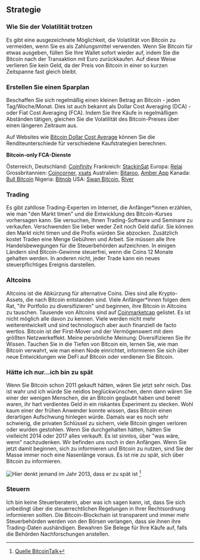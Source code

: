 ## Strategie

### Wie Sie der Volatilität trotzen
Es gibt eine ausgezeichnete Möglichkeit, die Volatilität von Bitcoin zu vermeiden, wenn Sie es als Zahlungsmittel verwenden. Wenn Sie Bitcoin für etwas ausgeben, füllen Sie Ihre Wallet sofort wieder auf, indem Sie die Bitcoin nach der Transaktion mit Euro zurückkaufen. Auf diese Weise verlieren Sie kein Geld, da der Preis von Bitcoin in einer so kurzen Zeitspanne fast gleich bleibt.

### Erstellen Sie einen Sparplan
Beschaffen Sie sich regelmäßig einen kleinen Betrag an Bitcoin - jeden Tag/Woche/Monat. Dies ist auch bekannt als Dollar Cost Averaging (DCA) - oder Fiat Cost Averaging (FCA). Indem Sie Ihre Käufe in regelmäßigen Abständen tätigen, gleichen Sie die Volatilität des Bitcoin-Preises über einen längeren Zeitraum aus.

Auf Websites wie [Bitcoin Dollar Cost Average](https://www.bitcoindollarcostaverage.com/) können Sie die Renditeunterschiede für verschiedene Kaufstrategien berechnen.

**Bitcoin-only FCA-Dienste**

Österreich, Deutschland: [Coinfinity](https://coinfinity.co/sparplan/?ref=6716)
Frankreich: [StackinSat](https://www.stackinsat.com/)
Europa: [Relai](https://relai.ch/)
Grossbritannien: [Coincorner](https://www.coincorner.com/), [xsats](https://xsats.com/)
Australien: [Bitaroo](https://support.bitaroo.com.au/hc/en-au/articles/360042838874-Recurring-Buy-DCA-), [Amber App](https://amber.app/)
Kanada: [Bull Bitcoin](https://bullbitcoin.com/)
Nigeria: [Bitnob](https://bitnob.com/)
USA: [Swan Bitcoin](https://www.swanbitcoin.com/), [River](https://river.com/)

### Trading
Es gibt zahllose Trading-Experten im Internet, die Anfänger*innen erzählen, wie man "den Markt timen" und die Entwicklung des Bitcoin-Kurses vorhersagen kann. Sie versuchen, Ihnen Trading-Software und Seminare zu verkaufen. Verschwenden Sie lieber weder Zeit noch Geld dafür. Sie können den Markt nicht timen und die Profis würden Sie abzocken. Zusätzlich kostet Traden eine Menge Gebühren und Arbeit. Sie müssen alle Ihre Handelsbewegungen für die Steuerbehörden aufzeichnen. In einigen Ländern sind Bitcoin-Gewinne steuerfrei, wenn die Coins 12 Monate gehalten werden. In anderen nicht, jeder Trade kann ein neues steuerpflichtiges Ereignis darstellen.

### Altcoins
Altcoins ist die Abkürzung für alternative Coins. Dies sind alle Krypto-Assets, die nach Bitcoin entstanden sind. Viele Anfänger*innen folgen dem Rat, "ihr Portfolio zu diversifizieren" und beginnen, ihre Bitcoin in Altcoins zu tauschen. Tausende von Altcoins sind auf [Coinmarketcap](https://coinmarketcap.com/) gelistet. Es ist nicht möglich alle davon zu kennen. Viele werden nicht mehr weiterentwickelt und sind technologisch aber auch finanziell de facto wertlos. Bitcoin ist der First-Mover und der Vermögenswert mit dem größten Netzwerkeffekt. Meine persönliche Meinung: Diversifizieren Sie Ihr Wissen. Tauchen Sie in die Tiefen von Bitcoin ein, lernen Sie, wie man Bitcoin verwahrt, wie man einen Node einrichtet, informieren Sie sich über neue Entwicklungen wie DeFi auf Bitcoin oder verdienen Sie Bitcoin.


### Hätte ich nur...ich bin zu spät
Wenn Sie Bitcoin schon 2011 gekauft hätten, wären Sie jetzt sehr reich. Das ist wahr und ich würde Sie neidlos beglückwünschen, denn dann wären Sie einer der wenigen Menschen, die an Bitcoin geglaubt haben und bereit waren, ihr hart verdientes Geld in ein riskantes Experiment zu stecken. Wohl kaum einer der frühen Anwender konnte wissen, dass Bitcoin einen derartigen Aufschwung hinlegen würde. Damals war es noch sehr schwierig, die privaten Schlüssel zu sichern, viele Bitcoin gingen verloren oder wurden gestohlen. Wenn Sie durchgehalten hätten, hätten Sie vielleicht 2014 oder 2017 alles verkauft. Es ist sinnlos, über "was wäre, wenn" nachzudenken. Wir befinden uns noch in den Anfängen. Wenn Sie jetzt damit beginnen, sich zu informieren und Bitcoin zu nutzen, sind Sie der Masse immer noch eine Nasenlänge voraus. Es ist nie zu spät, sich über Bitcoin zu informieren.

![Hier denkt jemand im Jahr 2013, dass er zu spät ist](resources/_too-late.png) [^73]

### Steuern
Ich bin keine Steuerberaterin, aber was ich sagen kann, ist, dass Sie sich unbedingt über die steuerrechtlichen Regelungen in Ihrer Rechtsordnung informieren sollten. Die Bitcoin-Blockchain ist transparent und immer mehr Steuerbehörden werden von den Börsen verlangen, dass sie ihnen ihre Trading-Daten aushändigen. Bewahren Sie Belege für Ihre Käufe auf, falls die Behörden Nachforschungen anstellen.

[^73]: [Quelle BitcoinTalk](https://bitcointalk.org/index.php?topic=170725.0)

